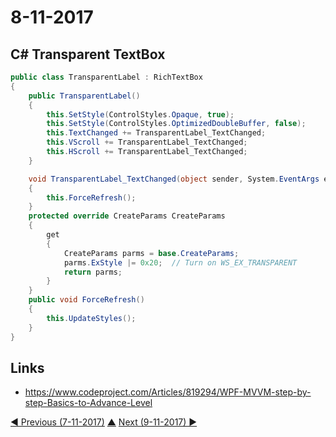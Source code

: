 # 8-11-2017

## C# Transparent TextBox
```cs
public class TransparentLabel : RichTextBox
{
    public TransparentLabel()
    {
        this.SetStyle(ControlStyles.Opaque, true);
        this.SetStyle(ControlStyles.OptimizedDoubleBuffer, false);
        this.TextChanged += TransparentLabel_TextChanged;
        this.VScroll += TransparentLabel_TextChanged;
        this.HScroll += TransparentLabel_TextChanged;
    }

    void TransparentLabel_TextChanged(object sender, System.EventArgs e)
    {
        this.ForceRefresh();
    }
    protected override CreateParams CreateParams
    {
        get
        {
            CreateParams parms = base.CreateParams;
            parms.ExStyle |= 0x20;  // Turn on WS_EX_TRANSPARENT
            return parms;
        }
    }
    public void ForceRefresh()
    {
        this.UpdateStyles();
    }
}
```

## Links
* https://www.codeproject.com/Articles/819294/WPF-MVVM-step-by-step-Basics-to-Advance-Level

[◀ Previous (7-11-2017)](https://github.com/humayuns/Workspace/blob/master/Diary/2017/November/7/notebook.md) [▲](https://github.com/humayuns/Workspace/tree/master/Diary/2017/November)
[Next (9-11-2017) ▶](https://github.com/humayuns/Workspace/blob/master/Diary/2017/November/9/notebook.md)
